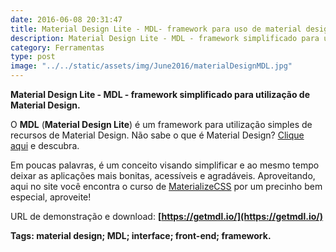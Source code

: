 ```yaml
---
date: 2016-06-08 20:31:47
title: Material Design Lite - MDL- framework para uso de material design de forma simples e eficiente
description: Material Design Lite - MDL - framework simplificado para utilização de Material Design
category: Ferramentas
type: post
image: "../../static/assets/img/June2016/materialDesignMDL.jpg"
---
```


**Material Design Lite - MDL - framework simplificado para utilização de Material Design.**

O **MDL** (**Material Design Lite**) é um framework para utilização simples de recursos de Material Design. Não sabe o que é Material Design? [Clique aqui](https://pt.wikipedia.org/wiki/Material_Design) e descubra.

Em poucas palavras, é um conceito visando simplificar e ao mesmo tempo deixar as aplicações mais bonitas, acessíveis e agradáveis. Aproveitando, aqui no site você encontra o curso de [MaterializeCSS](/curso/criando-layout-responsivo-usando-materializecss-framework) por um precinho bem especial, aproveite!

URL de demonstração e download: **[https://getmdl.io/](https://getmdl.io/)**

**Tags: material design; MDL; interface; front-end; framework.**
